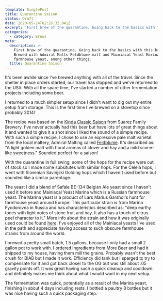 ```yaml
---
template: SinglePost
title: Quarantine Saison
status: Draft
date: 2020-05-24T02:26:33.041Z
excerpt: 'First brew of the quarantine. Going back to the basics with this brew. '
categories:
  - category: Brews
meta:
  description: >-
    First brew of the quarantine. Going back to the basics with this brew.
    Brewed with Admiral Malts Feldblume malt and Mainiacal Yeast Marina
    farmhouse yeast, among other things. 
  title: Quarantine Saison
---
```

It's been awhile since I've brewed anything with all of the travel. Since the shelter in place orders started, our travel has stopped and we've returned to the USA. With all the spare time, I've started a number of other fermentation projects including some beer. 

I returned to a much simpler setup since I didn't want to dig out my entire setup from storage. This is the first time I've brewed on a stovetop since probably 2014!

The recipe was based on the [Kinda Classic Saison](https://beerandbrewing.com/suarez-family-brewery-kinda-classic-a-modern-saison-recipe/) from Suarez Family Brewery. I've never actually had this beer but have lots of great things about it and wanted to give it a shot since I liked the sound of a simple recipe. With such a simple recipe, I chose to use an expressive pale malt varietal from the local maltery, Admiral Malting called [Feldblume](https://admiralmaltings.com/malt/feldblume/). It's described as: "A light golden malt with floral aromas of clover and hay and a mild scone-like sweetness." Sounded perfect for a saison! 

With the quarantine in full swing, some of the hops for the recipe were out of stock so I made some subsitutes with similar hops. For the Celeia hops, I went with Slovenian Savinjski Golding hops which I haven't used before but sounded like a similar parentage. 

The yeast I did a blend of Safale BE-134 Belgian Ale yeast since I haven't used it before and Mainiacal Yeast Marina which is a Russian farmhouse yeast. The Marina yeast is a product of Lars Marius Garshol's hunt for farmhouse yeast around Europe. This particular strain is from Marina Fyodorovna in Russia and has characteristics described as: "deep earthy tones with light notes of stone fruit and hay. It also has a touch of citrus peel character to it."  More info about the strain and how it was originally used could be found [here](http://www.garshol.priv.no/blog/399.html). I've enjoyed all of the Mainiacal yeasts I've used in the path and appreciate having access to such obscure farmhouse strains from around the world. 

I brewed a pretty small batch, 1.5 gallons, because I only had a small 2 gallon pot to work with. I ordered ingredients from More Beer and had it shipped to my house, having them mill the grains. Probably wasn't the best crush for BIAB but I made it work. Efficiency did tank but I sparged to try to compensate for it and got back closer to the OG but was still about .05 gravity points off. It was great having such a quick cleanup and cooldown and definitely makes me think about what I would want in my next setup. 

The fermentation was quick, potentially as a result of the Marina yeast, finishing in about 4 days including rests. I bottled a paultry 8 bottles but it was nice having such a quick packaging step.

